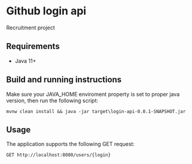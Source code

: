 # Github login api
Recruitment project

## Requirements
- Java 11+

## Build and running instructions
Make sure your JAVA_HOME enviroment property is set to proper java version, then run the following script:

`mvnw clean install && java -jar target\login-api-0.0.1-SNAPSHOT.jar`

## Usage
The application supports the following GET request:

`GET http://localhost:8080/users/{login}`